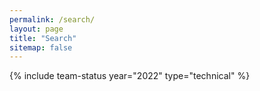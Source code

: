 ```yaml
---
permalink: /search/
layout: page
title: "Search"
sitemap: false
---
```


{% include team-status year="2022" type="technical" %}
